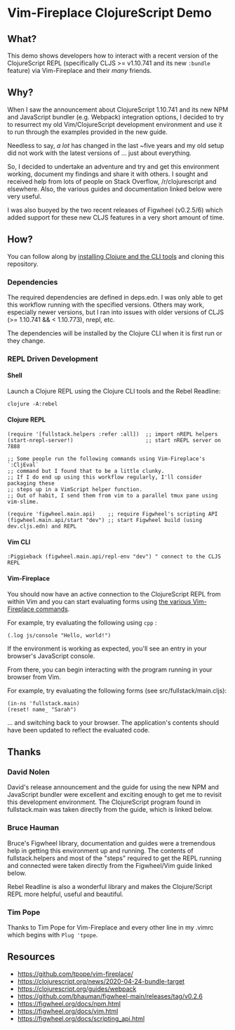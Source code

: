 # Vim-Fireplace ClojureScript Demo

## What?
This demo shows developers how to interact with a recent version of
the ClojureScript REPL (specifically CLJS >= v1.10.741 and its new `:bundle`
feature) via Vim-Fireplace and their _many_ friends.

## Why?
When I saw the announcement about ClojureScript 1.10.741 and its new NPM
and JavaScript bundler (e.g. Webpack) integration options, I decided to try to
resurrect my old Vim/ClojureScript development environment and use it to run
through the examples provided in the new guide.

Needless to say, _a lot_ has changed in the last ~five years and my old setup
did not work with the latest versions of ... just about everything.

So, I decided to undertake an adventure and try and get this environment
working, document my findings and share it with others. I sought and received
help from lots of people on Stack Overflow, /r/clojurescript and elsewhere.
Also, the various guides and documentation linked below were very useful.

I was also buoyed by the two recent releases of Figwheel (v0.2.5/6) which added
support for these new CLJS features in a very short amount of time.

## How?
You can follow along by [installing Clojure and the CLI tools](https://www.clojure.org/guides/getting_started) and
cloning this repository.

### Dependencies
The required dependencies are defined in deps.edn. I was only able to get this
workflow running with the specified versions. Others may work, especially newer
versions, but I ran into issues with older versions of CLJS (>= 1.10.741 && < 1.10.773), nrepl, etc.

The dependencies will be installed by the Clojure CLI when it is first run or
they change.

### REPL Driven Development
#### Shell
Launch a Clojure REPL using the Clojure CLI tools and the Rebel Readline:

`clojure -A:rebel`

#### Clojure REPL
```
(require '[fullstack.helpers :refer :all])  ;; import nREPL helpers
(start-nrepl-server!)                       ;; start nREPL server on 7888

;; Some people run the following commands using Vim-Fireplace's `:CljEval`
;; command but I found that to be a little clunky.
;; If I do end up using this workflow regularly, I'll consider packaging these
;; steps up in a VimScript helper function.
;; Out of habit, I send them from vim to a parallel tmux pane using vim-slime.

(require 'figwheel.main.api)    ;; require Figwheel's scripting API
(figwheel.main.api/start "dev") ;; start Figwheel build (using dev.cljs.edn) and REPL
```

#### Vim CLI
```
:Piggieback (figwheel.main.api/repl-env "dev") " connect to the CLJS REPL
```

#### Vim-Fireplace
You should now have an active connection to the ClojureScript REPL from within
Vim and you can start evaluating forms using [the various Vim-Fireplace
commands](https://github.com/tpope/vim-fireplace/blob/master/doc/fireplace.txt#L126-L312).

For example, try evaluating the following using `cpp` :

`(.log js/console "Hello, world!")`

If the environment is working as expected, you'll see an entry in your
browser's JavaScript console.

From there, you can begin interacting with the program running in your browser
from Vim.

For example, try evaluating the following forms (see src/fullstack/main.cljs):

```
(in-ns 'fullstack.main)
(reset! name_ "Sarah")
```

... and switching back to your browser. The application's contents should have
been updated to reflect the evaluated code.

## Thanks
### David Nolen
David's release announcement and the guide for using the new NPM and JavaScript
bundler were excellent and exciting enough to get me to revisit this
development environment. The ClojureScript program found in fullstack.main was
taken directly from the guide, which is linked below.
### Bruce Hauman
Bruce's Figwheel library, documentation and guides were a tremendous help in
getting this environment up and running. The contents of fullstack.helpers and
most of the "steps" required to get the REPL running and connected were taken
directly from the Figwheel/Vim guide linked below.

Rebel Readline is also a wonderful library and makes the Clojure/Script REPL
more helpful, useful and beautiful.
### Tim Pope
Thanks to Tim Pope for Vim-Fireplace and every other line in my .vimrc which
begins with `Plug 'tpope`.

## Resources
- https://github.com/tpope/vim-fireplace/
- https://clojurescript.org/news/2020-04-24-bundle-target
- https://clojurescript.org/guides/webpack
- https://github.com/bhauman/figwheel-main/releases/tag/v0.2.6
- https://figwheel.org/docs/npm.html
- https://figwheel.org/docs/vim.html
- https://figwheel.org/docs/scripting_api.html
